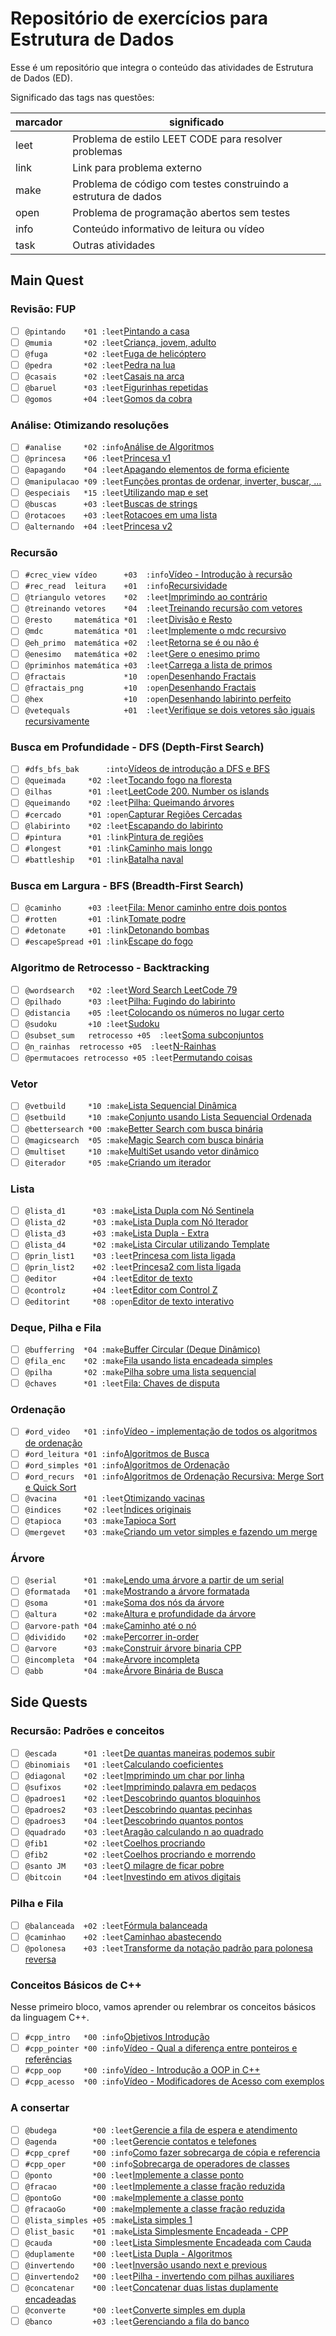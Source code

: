 # Repositório de exercícios para Estrutura de Dados

Esse é um repositório que integra o conteúdo das atividades de Estrutura de Dados (ED).

Significado das tags nas questões:

| marcador  | significado
| --------- | -----------
| leet      | Problema de estilo LEET CODE para resolver problemas
| link      | Link para problema externo
| make      | Problema de código com testes construindo a estrutura de dados
| open      | Problema de programação abertos sem testes
| info      | Conteúdo informativo de leitura ou vídeo
| task      | Outras atividades

## Main Quest

### Revisão: FUP

- [ ] `@pintando    *01 :leet`[Pintando a casa](https://github.com/qxcodefup/arcade/blob/master/base/pintando/Readme.md)
- [ ] `@mumia       *02 :leet`[Criança, jovem, adulto](https://github.com/qxcodefup/arcade/blob/master/base/mumia/Readme.md)
- [ ] `@fuga        *02 :leet`[Fuga de helicóptero](https://github.com/qxcodefup/arcade/blob/master/base/fuga/Readme.md)
- [ ] `@pedra       *02 :leet`[Pedra na lua](https://github.com/qxcodefup/arcade/blob/master/base/pedra/Readme.md)
- [ ] `@casais      *02 :leet`[Casais na arca](https://github.com/qxcodefup/arcade/blob/master/base/casais/Readme.md)
- [ ] `@baruel      *03 :leet`[Figurinhas repetidas](https://github.com/qxcodefup/arcade/blob/master/base/baruel/Readme.md)
- [ ] `@gomos       +04 :leet`[Gomos da cobra](https://github.com/qxcodefup/arcade/blob/master/base/gomos/Readme.md)

### Análise: Otimizando resoluções

- [ ] `#analise     *02 :info`[Análise de Algoritmos](wiki/analise/analise.md)
- [ ] `@princesa    *06 :leet`[Princesa v1](base/princesa/Readme.md)
- [ ] `@apagando    *04 :leet`[Apagando elementos de forma eficiente](base/apagando/Readme.md)
- [ ] `@manipulacao *09 :leet`[Funções prontas de ordenar, inverter, buscar, ...](https://github.com/qxcodepoo/arcade/blob/master/base/manipulacao/Readme.md)
- [ ] `@especiais   *15 :leet`[Utilizando map e set](https://github.com/qxcodepoo/arcade/blob/master/base/especiais/Readme.md)
- [ ] `@buscas      +03 :leet`[Buscas de strings](base/buscas/Readme.md)
- [ ] `@rotacoes    +03 :leet`[Rotacoes em uma lista](base/rotacoes/Readme.md)
- [ ] `@alternando  +04 :leet`[Princesa v2](base/alternando/Readme.md)

### Recursão

- [ ] `#crec_view vídeo      +03  :info`[Vídeo - Introdução à recursão](https://youtu.be/nEohgkZkm_c?si=XIDgq6jPKlAd9gbz)
- [ ] `#rec_read  leitura    +01  :info`[Recursividade](wiki/recursao/recursao.md)
- [ ] `@triangulo vetores    *02  :leet`[Imprimindo ao contrário](base/triangulo/Readme.md)
- [ ] `@treinando vetores    *04  :leet`[Treinando recursão com vetores](base/treinando/Readme.md)
- [ ] `@resto     matemática *01  :leet`[Divisão e Resto](base/resto/Readme.md)
- [ ] `@mdc       matemática *01  :leet`[Implemente o mdc recursivo](base/mdc/Readme.md)
- [ ] `@eh_primo  matemática +02  :leet`[Retorna se é ou não é](base/eh_primo/Readme.md)
- [ ] `@enesimo   matemática +02  :leet`[Gere o enesimo primo](base/enesimo/Readme.md)
- [ ] `@priminhos matemática +03  :leet`[Carrega a lista de primos](base/priminhos/Readme.md)
- [ ] `@fractais             *10  :open`[Desenhando Fractais](base/fractais/Readme.md)
- [ ] `@fractais_png         +10  :open`[Desenhando Fractais](base/fractais_png/Readme.md)
- [ ] `@hex                  +10  :open`[Desenhando labirinto perfeito](base/hex/Readme.md)
- [ ] `@vetequals            +01  :leet`[Verifique se dois vetores são iguais recursivamente](base/vetequals/Readme.md)

### Busca em Profundidade - DFS (Depth-First Search)

- [ ] `#dfs_bfs_bak      :into`[Vídeos de introdução a DFS e BFS](wiki/dfs/Readme.md)
- [ ] `@queimada     *02 :leet`[Tocando fogo na floresta](base/queimada/Readme.md)
- [ ] `@ilhas        *01 :leet`[LeetCode 200. Number os islands](base/ilhas/Readme.md)
- [ ] `@queimando    *02 :leet`[Pilha: Queimando árvores](base/queimando/Readme.md)
- [ ] `#cercado      *01 :open`[Capturar Regiões Cercadas](base/cercado/Readme.md)
- [ ] `@labirinto    *02 :leet`[Escapando do labirinto](base/labirinto/Readme.md)
- [ ] `#pintura      *01 :link`[Pintura de regiões](https://leetcode.com/problems/flood-fill/description/)
- [ ] `#longest      *01 :link`[Caminho mais longo](https://leetcode.com/problems/longest-increasing-path-in-a-matrix/description/)
- [ ] `#battleship   *01 :link`[Batalha naval](https://leetcode.com/problems/battleships-in-a-board/description/)

### Busca em Largura - BFS (Breadth-First Search)

- [ ] `@caminho      +03 :leet`[Fila: Menor caminho entre dois pontos](base/caminho/Readme.md)
- [ ] `#rotten       +01 :link`[Tomate podre](https://leetcode.com/problems/rotting-oranges/description/)
- [ ] `#detonate     +01 :link`[Detonando bombas](https://leetcode.com/problems/detonate-the-maximum-bombs/description/)
- [ ] `#escapeSpread +01 :link`[Escape do fogo](https://leetcode.com/problems/escape-the-spreading-fire/description/)

### Algoritmo de Retrocesso - Backtracking

- [ ] `@wordsearch   *02 :leet`[Word Search LeetCode 79](base/wordsearch/Readme.md)
- [ ] `@pilhado      *03 :leet`[Pilha: Fugindo do labirinto](base/pilhado/Readme.md)
- [ ] `@distancia    +05 :leet`[Colocando os números no lugar certo](base/distancia/Readme.md)
- [ ] `@sudoku       +10 :leet`[Sudoku](base/sudoku/Readme.md)
- [ ] `@subset_sum   retrocesso +05  :leet`[Soma subconjuntos](base/subset_sum/Readme.md)
- [ ] `@n_rainhas  retrocesso +05  :leet`[N-Rainhas](base/n_rainhas/Readme.md)
- [ ] `@permutacoes retrocesso +05 :leet`[Permutando coisas](base/permutacoes/Readme.md)

### Vetor

- [ ] `@vetbuild     *10 :make`[Lista Sequencial Dinâmica](base/vetbuild/Readme.md)
- [ ] `@setbuild     *10 :make`[Conjunto usando Lista Sequencial Ordenada](base/setbuild/Readme.md)
- [ ] `@bettersearch *00 :make`[Better Search com busca binária](base/bettersearch/Readme.md)
- [ ] `@magicsearch  *05 :make`[Magic Search com busca binária](base/magicsearch/Readme.md)
- [ ] `@multiset     *10 :make`[MultiSet usando vetor dinâmico](base/multiset/Readme.md)
- [ ] `@iterador     *05 :make`[Criando um iterador](base/iterador/Readme.md)

### Lista

- [ ] `@lista_d1      *03 :make`[Lista Dupla com Nó Sentinela](base/lista_d1/Readme.md)
- [ ] `@lista_d2      *03 :make`[Lista Dupla com Nó Iterador](base/lista_d2/Readme.md)
- [ ] `@lista_d3      +03 :make`[Lista Dupla - Extra](base/lista_d3/Readme.md)
- [ ] `@lista_d4      *02 :make`[Lista Circular utilizando Template](base/lista_d4/Readme.md)
- [ ] `@prin_list1    *03 :leet`[Princesa com lista ligada](base/prin_list1/Readme.md)
- [ ] `@prin_list2    +02 :leet`[Princesa2 com lista ligada](base/prin_list2/Readme.md)
- [ ] `@editor        +04 :leet`[Editor de texto](base/editor/Readme.md)
- [ ] `@controlz      +04 :leet`[Editor com Control Z](base/controlz/Readme.md)
- [ ] `@editorint     *08 :open`[Editor de texto interativo](base/editorint/Readme.md)

### Deque, Pilha e Fila

- [ ] `@bufferring  *04 :make`[Buffer Circular (Deque Dinâmico)](base/bufferring/Readme.md)
- [ ] `@fila_enc    *02 :make`[Fila usando lista encadeada simples](base/fila_enc/Readme.md)
- [ ] `@pilha       *02 :make`[Pilha sobre uma lista sequencial](base/pilha/Readme.md)
- [ ] `@chaves      *01 :leet`[Fila: Chaves de disputa](base/chaves/Readme.md)

### Ordenação

- [ ] `#ord_video   *01 :info`[Vídeo - implementação de todos os algoritmos de ordenação](https://youtu.be/k6nODikH_D8?si=tpbDRg139HvdzSIS)
- [ ] `#ord_leitura *01 :info`[Algoritmos de Busca](wiki/busca_ordenacao/busca.md)
- [ ] `#ord_simples *01 :info`[Algoritmos de Ordenação](wiki/busca_ordenacao/ordenacao.md)
- [ ] `#ord_recurs  *01 :info`[Algoritmos de Ordenação Recursiva: Merge Sort e Quick Sort](wiki/ordenacao_recursiva/ordenacao_rec.md)
- [ ] `@vacina      *01 :leet`[Otimizando vacinas](base/vacina/Readme.md)
- [ ] `@indices     *02 :leet`[Índices originais](base/indices/Readme.md)
- [ ] `@tapioca     *03 :make`[Tapioca Sort](base/tapioca/Readme.md)
- [ ] `@mergevet    *03 :make`[Criando um vetor simples e fazendo um merge](base/mergevet/Readme.md)

### Árvore

- [ ] `@serial      *01 :make`[Lendo uma árvore a partir de um serial](base/serial/Readme.md)
- [ ] `@formatada   *01 :make`[Mostrando a árvore formatada](base/formatada/Readme.md)
- [ ] `@soma        *01 :make`[Soma dos nós da árvore](base/soma/Readme.md)
- [ ] `@altura      *02 :make`[Altura e profundidade da árvore](base/altura/Readme.md)
- [ ] `@arvore-path *04 :make`[Caminho até o nó](base/arvore-path/Readme.md)
- [ ] `@dividido    *02 :make`[Percorrer in-order](base/dividido/Readme.md)
- [ ] `@arvore      *03 :make`[Construir árvore binaria CPP](base/arvore/Readme.md)
- [ ] `@incompleta  *04 :make`[Arvore incompleta](base/incompleta/Readme.md)
- [ ] `@abb         *04 :make`[Árvore Binária de Busca](base/abb/Readme.md)

## Side Quests

### Recursão: Padrões e conceitos

- [ ] `@escada      *01 :leet`[De quantas maneiras podemos subir](base/escada/Readme.md)
- [ ] `@binomiais   *01 :leet`[Calculando coeficientes](base/binomiais/Readme.md)
- [ ] `@diagonal    *02 :leet`[Imprimindo um char por linha](base/diagonal/Readme.md)
- [ ] `@sufixos     *02 :leet`[Imprimindo palavra em pedaços](base/sufixos/Readme.md)
- [ ] `@padroes1    *02 :leet`[Descobrindo quantos bloquinhos](base/padroes1/Readme.md)
- [ ] `@padroes2    *03 :leet`[Descobrindo quantas pecinhas](base/padroes2/Readme.md)
- [ ] `@padroes3    *04 :leet`[Descobrindo quantos pontos](base/padroes3/Readme.md)
- [ ] `@quadrado    *03 :leet`[Aragão calculando n ao quadrado](base/quadrado/Readme.md)
- [ ] `@fib1        *02 :leet`[Coelhos procriando](base/fib1/Readme.md)
- [ ] `@fib2        *02 :leet`[Coelhos procriando e morrendo](base/fib2/Readme.md)
- [ ] `@santo JM    *03 :leet`[O milagre de ficar pobre](base/santo/Readme.md)
- [ ] `@bitcoin     *04 :leet`[Investindo em ativos digitais](base/bitcoin/Readme.md)

### Pilha e Fila

- [ ] `@balanceada  +02 :leet`[Fórmula balanceada](base/balanceada/Readme.md)
- [ ] `@caminhao    +02 :leet`[Caminhao abastecendo](base/caminhao/Readme.md)
- [ ] `@polonesa    +03 :leet`[Transforme da notação padrão para polonesa reversa](base/polonesa/Readme.md)

### Conceitos Básicos de C++ <!-- l:cpp -->

Nesse primeiro bloco, vamos aprender ou relembrar os conceitos básicos da linguagem C++.

- [ ] `#cpp_intro   *00 :info`[Objetivos Introdução](wiki/video_intro.md)
- [ ] `#cpp_pointer *00 :info`[Vídeo - Qual a diferença entre ponteiros e referências](https://youtu.be/uz_sTcNdguY?si=YznFcnV6sisot_Sc)
- [ ] `#cpp_oop     *00 :info`[Vídeo - Introdução a OOP in C++](https://youtu.be/w7F587dNwqA?si=2UMhfS9_DcAh-gjF)
- [ ] `#cpp_acesso  *00 :info`[Vídeo - Modificadores de Acesso com exemplos](https://youtu.be/n1RfuPbzG-M?si=kwaSjo9Ng1g4waOK)

### A consertar<!-- l:cpp -->

- [ ] `@budega        *00 :leet`[Gerencie a fila de espera e atendimento](https://github.com/qxcodepoo/arcade/blob/master/base/budega/Readme.md)
- [ ] `@agenda        *00 :leet`[Gerencie contatos e telefones](https://github.com/qxcodepoo/arcade/blob/master/base/agenda/Readme.md)
- [ ] `#cpp_cpref     *00 :info`[Como fazer sobrecarga de cópia e referencia](wiki/tad/sobrecarga.md)
- [ ] `#cpp_oper      *00 :info`[Sobrecarga de operadores de classes](wiki/tad/sobrecarga_operadores.md)
- [ ] `@ponto         *00 :leet`[Implemente a classe ponto](base/ponto/Readme.md)
- [ ] `@fracao        *00 :leet`[Implemente a classe fração reduzida](base/fracao/Readme.md)
- [ ] `@pontoGo       *00 :make`[Implemente a classe ponto](base/pontoGo/Readme.md)
- [ ] `@fracaoGo      *00 :make`[Implemente a classe fração reduzida](base/fracaoGo/Readme.md)
- [ ] `@lista_simples +05 :make`[Lista simples 1](base/lista_simples/Readme.md)
- [ ] `@list_basic    *01 :make`[Lista Simplesmente Encadeada - CPP](base/list_basic/Readme.md)
- [ ] `@cauda         *00 :leet`[Lista Simplesmente Encadeada com Cauda](base/cauda/Readme.md)
- [ ] `@duplamente    *00 :leet`[Lista Dupla - Algoritmos](base/duplamente/Readme.md)
- [ ] `@invertendo    *00 :leet`[Inversão usando next e previous](base/invertendo/Readme.md)
- [ ] `@invertendo2   *00 :leet`[Pilha - invertendo com pilhas auxiliares](base/invertendo2/Readme.md)
- [ ] `@concatenar    *00 :leet`[Concatenar duas listas duplamente encadeadas](base/concatenar/Readme.md)
- [ ] `@converte      *00 :leet`[Converte simples em dupla](base/converte/Readme.md)
- [ ] `@banco         +03 :leet`[Gerenciando a fila do banco](base/banco/Readme.md)